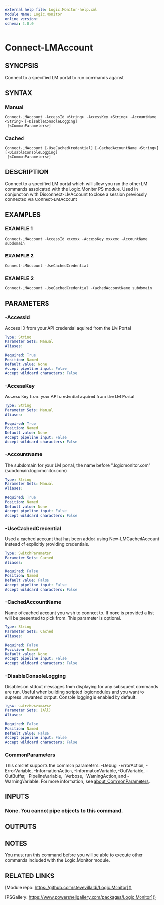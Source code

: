 ```yaml
---
external help file: Logic.Monitor-help.xml
Module Name: Logic.Monitor
online version:
schema: 2.0.0
---
```


# Connect-LMAccount

## SYNOPSIS
Connect to a specified LM portal to run commands against

## SYNTAX

### Manual
```
Connect-LMAccount -AccessId <String> -AccessKey <String> -AccountName <String> [-DisableConsoleLogging]
 [<CommonParameters>]
```

### Cached
```
Connect-LMAccount [-UseCachedCredential] [-CachedAccountName <String>] [-DisableConsoleLogging]
 [<CommonParameters>]
```

## DESCRIPTION
Connect to a specified LM portal which will allow you run the other LM commands assoicated with the Logic.Monitor PS module.
Used in conjunction with Disconnect-LMAccount to close a session previously connected via Connect-LMAccount

## EXAMPLES

### EXAMPLE 1
```
Connect-LMAccount -AccessId xxxxxx -AccessKey xxxxxx -AccountName subdomain
```

### EXAMPLE 2
```
Connect-LMAccount -UseCachedCredential
```

### EXAMPLE 2
```
Connect-LMAccount -UseCachedCredential -CachedAccountName subdomain
```

## PARAMETERS

### -AccessId
Access ID from your API credential aquired from the LM Portal

```yaml
Type: String
Parameter Sets: Manual
Aliases:

Required: True
Position: Named
Default value: None
Accept pipeline input: False
Accept wildcard characters: False
```

### -AccessKey
Access Key from your API credential aquired from the LM Portal

```yaml
Type: String
Parameter Sets: Manual
Aliases:

Required: True
Position: Named
Default value: None
Accept pipeline input: False
Accept wildcard characters: False
```

### -AccountName
The subdomain for your LM portal, the name before ".logicmonitor.com" (subdomain.logicmonitor.com)

```yaml
Type: String
Parameter Sets: Manual
Aliases:

Required: True
Position: Named
Default value: None
Accept pipeline input: False
Accept wildcard characters: False
```

### -UseCachedCredential
Used a cached account that has been added using New-LMCachedAccount instead of explicitly providing credentials.

```yaml
Type: SwitchParameter
Parameter Sets: Cached
Aliases:

Required: False
Position: Named
Default value: False
Accept pipeline input: False
Accept wildcard characters: False
```

### -CachedAccountName
Name of cached account you wish to connect to.
If none is provided a list will be presented to pick from.
This parameter is optional.

```yaml
Type: String
Parameter Sets: Cached
Aliases:

Required: False
Position: Named
Default value: None
Accept pipeline input: False
Accept wildcard characters: False
```

### -DisableConsoleLogging
Disables on stdout messages from displaying for any subsquent commands are run.
Useful when building scripted logicmodules and you want to supress unwanted output.
Console logging is enabled by default.

```yaml
Type: SwitchParameter
Parameter Sets: (All)
Aliases:

Required: False
Position: Named
Default value: False
Accept pipeline input: False
Accept wildcard characters: False
```

### CommonParameters
This cmdlet supports the common parameters: -Debug, -ErrorAction, -ErrorVariable, -InformationAction, -InformationVariable, -OutVariable, -OutBuffer, -PipelineVariable, -Verbose, -WarningAction, and -WarningVariable. For more information, see [about_CommonParameters](http://go.microsoft.com/fwlink/?LinkID=113216).

## INPUTS

### None. You cannot pipe objects to this command.
## OUTPUTS

## NOTES
You must run this command before you will be able to execute other commands included with the Logic.Monitor module.

## RELATED LINKS

[Module repo: https://github.com/stevevillardi/Logic.Monitor]()

[PSGallery: https://www.powershellgallery.com/packages/Logic.Monitor]()

